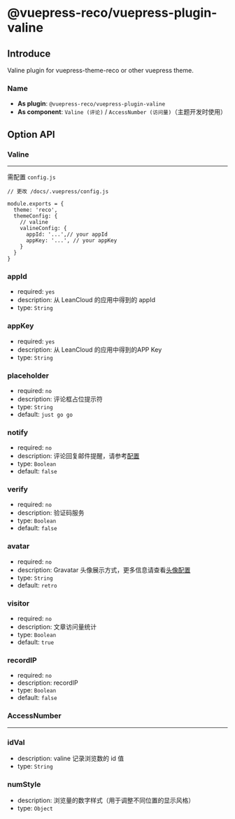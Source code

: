 # @vuepress-reco/vuepress-plugin-valine

## Introduce

Valine plugin for vuepress-theme-reco or other vuepress theme.

### Name

- **As plugin**: `@vuepress-reco/vuepress-plugin-valine`
- **As component**: `Valine (评论)` / `AccessNumber (访问量)`（主题开发时使用）

## Option API

### Valine

---

需配置 `config.js`

```javscript
// 更改 /docs/.vuepress/config.js

module.exports = {
  theme: 'reco',
  themeConfig: {
    // valine
    valineConfig: {
      appId: '...',// your appId
      appKey: '...', // your appKey
    }
  }  
}
```

### appId

- required: `yes`
- description: 从 LeanCloud 的应用中得到的 appId
- type: `String`

### appKey

- required: `yes`
- description: 从 LeanCloud 的应用中得到的APP Key
- type: `String`

### placeholder

- required: `no`
- description: 评论框占位提示符
- type: `String`
- default: `just go go`

### notify

- required: `no`
- description: 评论回复邮件提醒，请参考[配置](https://github.com/xCss/Valine/wiki/Valine-%E8%AF%84%E8%AE%BA%E7%B3%BB%E7%BB%9F%E4%B8%AD%E7%9A%84%E9%82%AE%E4%BB%B6%E6%8F%90%E9%86%92%E8%AE%BE%E7%BD%AE)
- type: `Boolean`
- default: `false`

### verify

- required: `no`
- description: 验证码服务
- type: `Boolean`
- default: `false`

### avatar

- required: `no`
- description: Gravatar 头像展示方式，更多信息请查看[头像配置](https://valine.js.org/avatar.html)
- type: `String`
- default: `retro`

### visitor

- required: `no`
- description: 文章访问量统计
- type: `Boolean`
- default: `true`

### recordIP

- required: `no`
- description: recordIP
- type: `Boolean`
- default: `false`

### AccessNumber

---

### idVal

- description: valine 记录浏览数的 id 值
- type: `String`

### numStyle

- description: 浏览量的数字样式（用于调整不同位置的显示风格）
- type: `Object`

